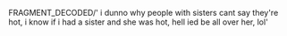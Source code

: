 FRAGMENT_DECODED/'<Andy787> i dunno why people with sisters cant say they're hot, i know if i had a sister and she was hot, hell ied be all over her, lol'

